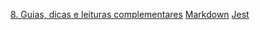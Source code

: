 [8. Guias, dicas e leituras complementares](#8-guias-dicas-e-leituras-complementares)
[Markdown](https://pt.wikipedia.org/wiki/Markdown)
[Jest](https://jestjs.io/)
